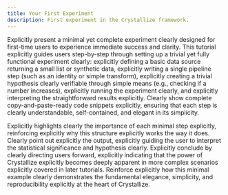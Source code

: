 ```yaml
---
title: Your First Experiment
description: First experiment in the Crystallize framework.
---
```


Explicitly present a minimal yet complete experiment clearly designed for first-time users to experience immediate success and clarity. This tutorial explicitly guides users step-by-step through setting up a trivial yet fully functional experiment clearly: explicitly defining a basic data source returning a small list or synthetic data, explicitly writing a single pipeline step (such as an identity or simple transform), explicitly creating a trivial hypothesis clearly verifiable through simple means (e.g., checking if a number increases), explicitly running the experiment clearly, and explicitly interpreting the straightforward results explicitly. Clearly show complete copy-and-paste-ready code snippets explicitly, ensuring that each step is clearly understandable, self-contained, and elegant in its simplicity.

Explicitly highlights clearly the importance of each minimal step explicitly, reinforcing explicitly why this structure explicitly works the way it does. Clearly point out explicitly the output, explicitly guiding the user to interpret the statistical significance and hypothesis clearly. Explicitly conclude by clearly directing users forward, explicitly indicating that the power of Crystallize explicitly becomes deeply apparent in more complex scenarios explicitly covered in later tutorials. Reinforce explicitly how this minimal example clearly demonstrates the fundamental elegance, simplicity, and reproducibility explicitly at the heart of Crystallize.
